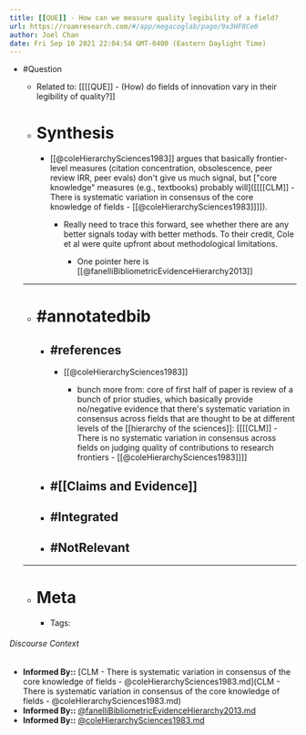 ```yaml
---
title: [[QUE]] - How can we measure quality legibility of a field?
url: https://roamresearch.com/#/app/megacoglab/page/9x3HF8Ce0
author: Joel Chan
date: Fri Sep 10 2021 22:04:54 GMT-0400 (Eastern Daylight Time)
---
```


- #Question

    - Related to: [[[[QUE]] - (How) do fields of innovation vary in their legibility of quality?]]

    - # Synthesis

        - [[@coleHierarchySciences1983]] argues that basically frontier-level measures (citation concentration, obsolescence, peer review IRR, peer evals) don't give us much signal, but ["core knowledge" measures (e.g., textbooks) probably will]([[[[CLM]] - There is systematic variation in consensus of the core knowledge of fields - [[@coleHierarchySciences1983]]]]).

            - Really need to trace this forward, see whether there are any better signals today with better methods. To their credit, Cole et al were quite upfront about methodological limitations.

                - One pointer here is [[@fanelliBibliometricEvidenceHierarchy2013]]

    - ---

    - # #annotatedbib

        - ## #references

            - [[@coleHierarchySciences1983]]

                - bunch more from: core of first half of paper is review of a bunch of prior studies, which basically provide no/negative evidence that there's systematic variation in consensus across fields that are thought to be at different levels of the [[hierarchy of the sciences]]: [[[[CLM]] - There is no systematic variation in consensus across fields on judging quality of contributions to research frontiers - [[@coleHierarchySciences1983]]]]

        - ## #[[Claims and Evidence]]

        - ## #Integrated

        - ## #NotRelevant

    - ---

    - # Meta

        - Tags:

###### Discourse Context

- **Informed By::** [CLM - There is systematic variation in consensus of the core knowledge of fields - @coleHierarchySciences1983.md](CLM - There is systematic variation in consensus of the core knowledge of fields - @coleHierarchySciences1983.md)
- **Informed By::** [@fanelliBibliometricEvidenceHierarchy2013.md](@fanelliBibliometricEvidenceHierarchy2013.md)
- **Informed By::** [@coleHierarchySciences1983.md](@coleHierarchySciences1983.md)

